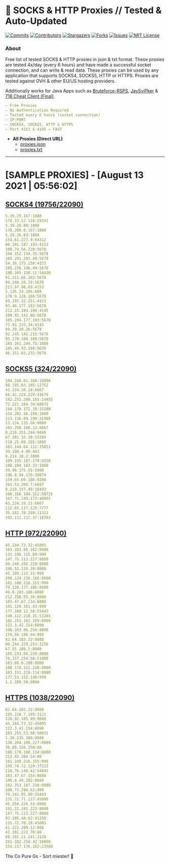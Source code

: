 <!-- MARKDOWN LINKS & IMAGES -->
<!-- https://www.markdownguide.org/basic-syntax/#reference-style-links -->
[contributors-shield]: https://img.shields.io/github/contributors/KaiBurton/free-proxies-autoupdated?style=for-the-badge
[contributors-url]: https://github.com/KaiBurton/free-proxies-autoupdated/graphs/contributors
[forks-shield]: https://img.shields.io/github/forks/KaiBurton/free-proxies-autoupdated?style=for-the-badge
[forks-url]: https://github.com/KaiBurton/free-proxies-autoupdated/network/members
[stars-shield]: https://img.shields.io/github/stars/KaiBurton/free-proxies-autoupdated?style=for-the-badge
[stars-url]: https://github.com/KaiBurton/free-proxies-autoupdated/stargazers
[issues-shield]: https://img.shields.io/github/issues/KaiBurton/free-proxies-autoupdated?style=for-the-badge
[issues-url]: https://github.com/KaiBurton/free-proxies-autoupdated/issues
[license-shield]: https://img.shields.io/github/license/KaiBurton/free-proxies-autoupdated?style=for-the-badge
[license-url]: https://github.com/KaiBurton/free-proxies-autoupdated/blob/main/LICENSE
[commit-shield]: https://img.shields.io/github/last-commit/KaiBurton/free-proxies-autoupdated?style=for-the-badge
[commit-url]: https://github.com/KaiBurton/free-proxies-autoupdated/commits/main

# 🎁 SOCKS & HTTP Proxies // Tested & Auto-Updated

[![Commits][commit-shield]][commit-url]
[![Contributors][contributors-shield]][contributors-url]
[![Stargazers][stars-shield]][stars-url]
[![Forks][forks-shield]][forks-url]
[![Issues][issues-shield]][issues-url]
[![MIT License][license-shield]][license-url]

### About
Free list of tested SOCKS & HTTP proxies in json & txt format. These proxies are tested 4x/day (every 6 hours) and have made a successful socket connection, and can write & read data. These proxies can be used by any application that supports SOCKS4, SOCKS5, HTTP or HTTPS. Proxies are tested against OVH & other EU/US hosting providers.

Additionally works for Java Apps such as [Bruteforce-RSPS](https://github.com/KaiBurton/Bruteforce-RSPS), [JaySyiPker](https://github.com/JayArrowz/JaySyiPker) & [718 Cheat Client (Final)](https://github.com/KaiBurton/718-Cheat-Client-Final). 

```yaml
— Free Proxies
— No Authentication Required
— Tested every 6 hours (socket connection)
— IP:PORT
— SOCKS4, SOCKS5, HTTP & HTTPS
— Port 4153 & 4145 = FAST
```

- **All Proxies (Direct URL)**
  - [proxies.json](https://raw.githubusercontent.com/KaiBurton/free-proxies-autoupdated/main/proxies.json)
  - [proxies.txt](https://raw.githubusercontent.com/KaiBurton/free-proxies-autoupdated/main/proxies.txt)

---

# [SAMPLE PROXIES] - [August 13 2021 | 05:56:02]

## [SOCKS4 (19756/22090)](https://raw.githubusercontent.com/KaiBurton/free-proxies-autoupdated/main/proxies-socks4.txt)
```yaml
5.39.29.167:1080
178.33.12.118:59341
5.39.26.80:1080
178.208.0.167:1080
5.39.26.83:1080
154.61.227.9:64312
86.101.187.193:4153
109.74.56.220:5678
194.152.134.35:5678
185.201.203.49:5678
54.38.175.158:4153
185.236.146.49:5678
188.165.138.11:54430
91.211.66.202:5678
94.240.20.19:5678
213.97.98.89:4153
5.135.24.186:808
176.9.128.166:5678
85.197.32.251:4153
93.46.177.182:5678
212.15.184.190:4145
109.92.141.86:5678
185.204.177.193:5678
77.93.235.34:4145
89.39.20.26:5678
92.245.142.215:5678
95.178.108.189:5678
185.161.244.75:1080
185.49.93.109:5678
46.151.83.231:5678
```

## [SOCKS5 (324/22090)](https://raw.githubusercontent.com/KaiBurton/free-proxies-autoupdated/main/proxies-socks5.txt)
```yaml
104.248.61.160:19990
98.185.83.105:12752
43.224.10.19:6667
66.42.224.229:41679
192.252.209.155:14455
72.221.164.34:60671
184.178.172.18:15280
154.202.56.198:1080
213.136.89.190:31988
13.124.135.66:9080
103.250.166.12:6667
8.210.251.244:6666
67.201.33.10:25283
218.25.88.165:1080
162.144.64.112:35851
39.100.4.99:443
8.214.18.2:1080
109.195.187.178:9150
180.104.183.33:1080
39.96.175.55:1080
198.8.94.170:39074
159.65.69.186:9200
163.53.209.7:6667
8.210.157.49:18493
188.166.104.152:50725
167.71.249.173:40801
43.224.10.11:6667
112.65.117.128:7777
35.182.78.250:11321
192.111.137.37:18762
```

## [HTTP (972/22090)](https://raw.githubusercontent.com/KaiBurton/free-proxies-autoupdated/main/proxies-http.txt)
```yaml
45.184.73.32:45005
103.103.88.162:8080
131.196.115.89:999
147.75.113.227:8080
80.240.202.218:8080
190.52.129.39:8080
45.189.113.15:999
200.124.226.166:8080
181.188.216.155:999
79.120.177.106:8080
46.0.203.186:8080
212.156.55.34:8080
103.47.67.134:8080
181.129.161.43:999
177.180.12.58:55443
190.112.218.21:53281
182.253.162.169:8080
122.3.41.154:8090
190.103.86.254:8080
179.56.196.94:999
82.64.183.22:8080
80.244.229.253:1256
67.55.186.1:8080
185.233.94.239:8080
78.157.254.58:51008
183.88.0.208:8080
180.178.111.218:8080
103.151.219.114:8080
177.53.152.146:999
1.1.189.58:8080
```

## [HTTPS (1038/22090)](https://raw.githubusercontent.com/KaiBurton/free-proxies-autoupdated/main/proxies-https.txt)
```yaml
82.64.183.22:8080
195.110.7.195:3121
120.92.105.99:9000
45.184.73.32:45005
122.3.41.154:8090
103.255.53.98:56031
1.20.235.100:8080
138.204.186.227:8080
36.89.156.150:80
180.178.188.134:8080
212.92.204.54:80
181.188.216.155:999
195.74.72.129:37213
110.78.148.42:54845
103.47.67.154:8080
106.0.49.202:8080
182.253.107.210:8080
200.73.208.62:999
79.142.95.90:55443
131.72.71.117:45005
45.250.226.53:8080
151.22.181.223:8080
147.75.113.227:8080
93.105.40.62:41258
131.72.70.18:45005
41.222.209.12:808
42.201.222.70:80
60.191.11.241:3128
201.182.250.42:18080
154.117.176.102:23500
```



Thx Co Pure Gs - Sort miester! 💟